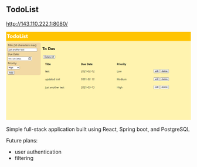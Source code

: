 ## TodoList ##
http://143.110.222.1:8080/

![site frontend](https://github.com/AnthonyVu/TodoList/blob/master/c8470961584cefafb82babb3db7131f3.png)

Simple full-stack application built using React, Spring boot, and PostgreSQL

Future plans:
* user authentication
* filtering
  
  
